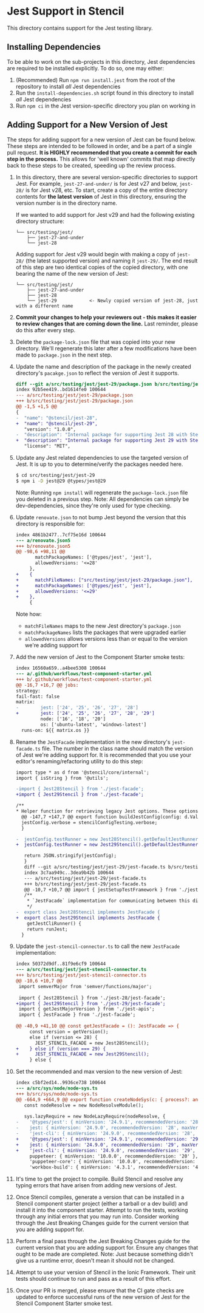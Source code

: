# Jest Support in Stencil

This directory contains support for the Jest testing library.

## Installing Dependencies

To be able to work on the sub-projects in this directory, Jest dependencies are required to be installed explicitly.
To do so, one may either:
1. (Recommended) Run `npm run install.jest` from the root of the repository to install _all_ Jest dependencies
1. Run the `install-dependencies.sh` script found in this directory to install _all_ Jest dependencies
1. Run `npm ci` in the Jest version-specific directory you plan on working in

## Adding Support for a New Version of Jest

The steps for adding support for a new version of Jest can be found below.
These steps are intended to be followed in order, and be a part of a single pull request.
**It is HIGHLY recommended that you create a commit for each step in the process.**
This allows for 'well known' commits that map directly back to these steps to be created, speeding up the review process.

1. In this directory, there are several version-specific directories to support Jest.
   For example, `jest-27-and-under/` is for Jest v27 and below, `jest-28/` is for Jest v28, etc.
   To start, create a copy of the entire directory contents for **the latest version** of Jest in this directory, ensuring the version number is in the directory name.
   
   If we wanted to add support for Jest v29 and had the following existing directory structure:
   ```
   └── src/testing/jest/
       ├── jest-27-and-under
       └── jest-28
   ```
   Adding support for Jest v29 would begin with making a copy of `jest-28/` (the latest supported version) and naming it `jest-29/`.
   The end result of this step are two identical copies of the copied directory, with one bearing the name of the new version of Jest:
   ```
   └── src/testing/jest/
       ├── jest-27-and-under
       ├── jest-28
       └── jest-29            <- Newly copied version of jest-28, just with a different name
   ``` 

1. **Commit your changes to help your reviewers out - this makes it easier to review changes that are coming down the line.**
   Last reminder, please do this after every step.
1. Delete the `package-lock.json` file that was copied into your new directory.
   We'll regenerate this later after a few modifications have been made to `package.json` in the next step.
1. Update the name and description of the package in the newly created directory's `pacakge.json` to reflect the version of Jest it supports.
    ```diff
    diff --git a/src/testing/jest/jest-29/package.json b/src/testing/jest/jest-29/package.json
    index 92b5ee419..bd1614fe0 100644
    --- a/src/testing/jest/jest-29/package.json
    +++ b/src/testing/jest/jest-29/package.json
    @@ -1,5 +1,5 @@
    {
    -  "name": "@stencil/jest-28",
    +  "name": "@stencil/jest-29",
       "version": "1.0.0",
    -  "description": "Internal package for supporting Jest 28 with Stencil",
    +  "description": "Internal package for supporting Jest 29 with Stencil",
       "license": "MIT",
    
    ```
1. Update any Jest related dependencies to use the targeted version of Jest.
   It is up to you to determine/verify the packages needed here.
   ```bash
   $ cd src/testing/jest/jest-29
   $ npm i -D jest@29 @types/jest@29
   ```
   Note: Running `npm install` will regenerate the `package-lock.json` file you deleted in a previous step.
   Note: All dependencies can simply be dev-dependencies, since they're only used for type checking.
1. Update `renovate.json` to not bump Jest beyond the version that this directory is responsible for:
    ```diff
    index 4861b2477..7cf75e16d 100644
    --- a/renovate.json5
    +++ b/renovate.json5
    @@ -98,6 +98,11 @@
           matchPackageNames: ['@types/jest', 'jest'],
           allowedVersions: '<=28'
         },
    +    {
    +      matchFileNames: ["src/testing/jest/jest-29/package.json"],
    +      matchPackageNames: ['@types/jest', 'jest'],
    +      allowedVersions: '<=29'
    +    },
         {
    
    ```
   Note how:
   - `matchFileNames` maps to the new Jest directory's `package.json`
   - `matchPackageNames` lists the packages that were upgraded earlier
   - `allowedVersions` allows versions less than or equal to the version we're adding support for
1. Add the new version of Jest to the Component Starter smoke tests:
    ```diff
   index 16560a659..a4bee5308 100644
    --- a/.github/workflows/test-component-starter.yml
    +++ b/.github/workflows/test-component-starter.yml
    @@ -16,7 +16,7 @@ jobs:
    strategy:
    fail-fast: false
    matrix:
    -        jest: ['24', '25', '26', '27', '28']
    +        jest: ['24', '25', '26', '27', '28', '29']
             node: ['16', '18', '20']
             os: ['ubuntu-latest', 'windows-latest']
      runs-on: ${{ matrix.os }}
   ```
1. Rename the `JestFacade` implementation in the new directory's `jest-facade.ts` file.
   The number in the class name should match the version of Jest we're adding support for.
   It is recommended that you use your editor's renaming/refactoring utility to do this step:
    ```diff
    import type * as d from '@stencil/core/internal';
    import { isString } from '@utils';
    
    -import { Jest28Stencil } from './jest-facade';
    +import { Jest29Stencil } from './jest-facade';
    
    /**
    * Helper function for retrieving legacy Jest options. These options have been provided as defaults to Stencil users
      @@ -147,7 +147,7 @@ export function buildJestConfig(config: d.ValidatedConfig): string {
      jestConfig.verbose = stencilConfigTesting.verbose;
      }
    
    -  jestConfig.testRunner = new Jest28Stencil().getDefaultJestRunner();
    +  jestConfig.testRunner = new Jest29Stencil().getDefaultJestRunner();
    
       return JSON.stringify(jestConfig);
       }
       diff --git a/src/testing/jest/jest-29/jest-facade.ts b/src/testing/jest/jest-29/jest-facade.ts
       index 3c7aa949c..3dea9b42b 100644
       --- a/src/testing/jest/jest-29/jest-facade.ts
       +++ b/src/testing/jest/jest-29/jest-facade.ts
       @@ -10,7 +10,7 @@ import { jestSetupTestFramework } from './jest-setup-test-framework';
       /**
        * `JestFacade` implementation for communicating between this directory's version of Jest and Stencil
        */
    -  export class Jest28Stencil implements JestFacade {
    +  export class Jest29Stencil implements JestFacade {
        getJestCliRunner() {
        return runJest;
      }
    
    ```
1. Update the `jest-stencil-connector.ts` to call the new `JestFacade` implementation:
    ```diff
    index 50372d9df..81f9e6cf9 100644
    --- a/src/testing/jest/jest-stencil-connector.ts
    +++ b/src/testing/jest/jest-stencil-connector.ts
    @@ -10,6 +10,7 @@
     import semverMajor from 'semver/functions/major';
     
     import { Jest28Stencil } from './jest-28/jest-facade';
    +import { Jest29Stencil } from './jest-29/jest-facade';
     import { getJestMajorVersion } from './jest-apis';
     import { JestFacade } from './jest-facade';
     
    @@ -40,9 +41,10 @@ const getJestFacade = (): JestFacade => {
         const version = getVersion();
         else if (version <= 28) {
           JEST_STENCIL_FACADE = new Jest28Stencil();
    +    } else if (version === 29) {
    +      JEST_STENCIL_FACADE = new Jest29Stencil();
         } else {
    
    ```
1. Set the recommended and max version to the new version of Jest:
    ```diff
    index c5bf2ed14..9936ce738 100644
    --- a/src/sys/node/node-sys.ts
    +++ b/src/sys/node/node-sys.ts
    @@ -664,9 +664,9 @@ export function createNodeSys(c: { process?: any; logger?: Logger } = {}): Compi
       const nodeResolve = new NodeResolveModule();
     
       sys.lazyRequire = new NodeLazyRequire(nodeResolve, {
    -    '@types/jest': { minVersion: '24.9.1', recommendedVersion: '28', maxVersion: '28.0.0' },
    -    jest: { minVersion: '24.9.0', recommendedVersion: '28', maxVersion: '28.0.0' },
    -    'jest-cli': { minVersion: '24.9.0', recommendedVersion: '28', maxVersion: '28.0.0' },
    +    '@types/jest': { minVersion: '24.9.1', recommendedVersion: '29', maxVersion: '29.0.0' },
    +    jest: { minVersion: '24.9.0', recommendedVersion: '29', maxVersion: '29.0.0' },
    +    'jest-cli': { minVersion: '24.9.0', recommendedVersion: '29', maxVersion: '29.0.0' },
         puppeteer: { minVersion: '10.0.0', recommendedVersion: '20' },
         'puppeteer-core': { minVersion: '10.0.0', recommendedVersion: '20' },
         'workbox-build': { minVersion: '4.3.1', recommendedVersion: '4.3.1' },
    ```
1. It's time to get the project to compile.
   Build Stencil and resolve any typing errors that have arisen from adding new versions of Jest.
1. Once Stencil compiles, generate a version that can be installed in a Stencil component starter project (either a tarball or a dev build) and install it into the component starter.
   Attempt to run the tests, working through any initial errors that you may run into.
   Consider working through the Jest Breaking Changes guide for the current version that you are adding support for.
1. Perform a final pass through the Jest Breaking Changes guide for the current version that you are adding support for.
   Ensure any changes that ought to be made are completed.
   Note: Just because something didn't give us a runtime error, doesn't mean it should not be changed.
1. Attempt to use your version of Stencil in the Ionic Framework.
   Their unit tests should continue to run and pass as a result of this effort.
1. Once your PR is merged, please ensure that the CI gate checks are updated to enforce successful runs of the new version of Jest for the Stencil Component Starter smoke test.
